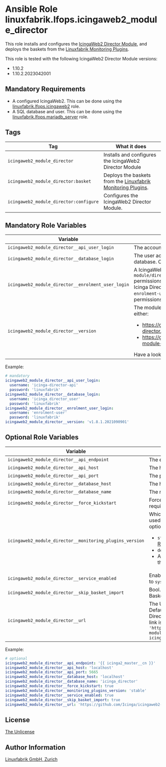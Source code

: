 # Ansible Role linuxfabrik.lfops.icingaweb2_module_director

This role installs and configures the [IcingaWeb2 Director Module](https://icinga.com/docs/icinga-director/latest/doc/01-Introduction/), and deploys the baskets from the [Linuxfabrik Monitoring Plugins](https://github.com/Linuxfabrik/monitoring-plugins).

This role is tested with the following IcingaWeb2 Director Module versions:

* 1.10.2
* 1.10.2.2023042001


## Mandatory Requirements

* A configured IcingaWeb2. This can be done using the [linuxfabrik.lfops.icingaweb2](https://github.com/linuxfabrik/lfops/tree/main/roles/icingaweb2) role.
* A SQL database and user. This can be done using the [linuxfabrik.lfops.mariadb_server](https://github.com/linuxfabrik/lfops/tree/main/roles/mariadb_server) role.


## Tags

| Tag                                    | What it does                                                                                                      |
| ---                                    | ------------                                                                                                      |
| `icingaweb2_module_director`           | Installs and configures the IcingaWeb2 Director Module                                                            |
| `icingaweb2_module_director:basket`    | Deploys the baskets from the [Linuxfabrik Monitoring Plugins](https://github.com/Linuxfabrik/monitoring-plugins). |
| `icingaweb2_module_director:configure` | Configures the IcingaWeb2 Director Module.                                                                         |


## Mandatory Role Variables

| Variable | Description |
| -------- | ----------- |
| `icingaweb2_module_director__api_user_login` | The account for accessing the Icinga2 API. |
| `icingaweb2_module_director__database_login` | The user account for accessing the Director SQL database. Currently, only MySQL is supported. |
| `icingaweb2_module_director__enrolment_user_login` | A IcingaWeb2 account with the `module/director,director/api,director/hosts` permissions, allowing it to enrol new hosts in the Icinga Director. Note that the username has to be `enrolment-user` for the account to have the correct permissions. |
| `icingaweb2_module_director__version` | The module version to install. Possible options from either:<ul><li>https://github.com/Icinga/icingaweb2-module-director/releases</li><li>https://git.linuxfabrik.ch/linuxfabrik/icingaweb2-module-director/-/releases</li></ul>Have a look at `icingaweb2_module_director__url`. |

Example:
```yaml
# mandatory
icingaweb2_module_director__api_user_login:
  username: 'icinga-director-api'
  password: 'linuxfabrik'
icingaweb2_module_director__database_login:
  username: 'icinga_director_user'
  password: 'linuxfabrik'
icingaweb2_module_director__enrolment_user_login:
  username: 'enrolment-user'
  password: 'linuxfabrik'
icingaweb2_module_director__version: 'v1.8.1.2021090901'
```


## Optional Role Variables

| Variable | Description | Default Value |
| -------- | ----------- | ------------- |
| `icingaweb2_module_director__api_endpoint` | The endpoint name for accessing the Icinga2 API. | `'{{ icinga2_master__cn }}'` |
| `icingaweb2_module_director__api_host` | The host for accessing the Icinga2 API. | `'localhost'` |
| `icingaweb2_module_director__api_port` | The port for accessing the Icinga2 API. | `5665` |
| `icingaweb2_module_director__database_host` | The host of the SQL database server. | `'localhost'` |
| `icingaweb2_module_director__database_name` | The name of the Director SQL database. | `'icinga_director'` |
| `icingaweb2_module_director__force_kickstart` | Force run the kickstart. Sometimes the check if it is required is flawed. | `false` |
| `icingaweb2_module_director__monitoring_plugins_version` | Which version of the monitoring plugins should be used for generating the Director baskets? Possible options:<ul><li>`stable`: The **latest stable** release. See the [Releases](https://github.com/Linuxfabrik/monitoring-plugins/releases).</li><li>`dev`: The development version. Use with care.</li><li>A specific release, for example `1.2.0.11`. See the [Releases](https://github.com/Linuxfabrik/monitoring-plugins/releases).</li></ul> | `'{{ lfops__monitoring_plugins_version \| default("stable") }}'` |
| `icingaweb2_module_director__service_enabled` | Enables or disables the director service, analogous to `systemctl enable/disable --now`. | `true` |
| `icingaweb2_module_director__skip_basket_import` | Bool. Should the Linuxfabrik Monitoring Plugins Basket be generated and imported or not? | `false` |
| `icingaweb2_module_director__url` | The URL from where to download the Director. Defaults to the Linuxfabrik Fork of the Icinga Director. If using the official Icinga Director, the link is `'https://codeload.github.com/Icinga/icingaweb2-module-director/tar.gz/refs/tags/{{ icingaweb2_module_director__version }}'` | `https://github.com/Linuxfabrik/icingaweb2-module-director/archive/{{ icingaweb2_module_director__version }}.tar.gz` |


Example:
```yaml
# optional
icingaweb2_module_director__api_endpoint: '{{ icinga2_master__cn }}'
icingaweb2_module_director__api_host: 'localhost'
icingaweb2_module_director__api_port: 5665
icingaweb2_module_director__database_host: 'localhost'
icingaweb2_module_director__database_name: 'icinga_director'
icingaweb2_module_director__force_kickstart: true
icingaweb2_module_director__monitoring_plugins_version: 'stable'
icingaweb2_module_director__service_enabled: true
icingaweb2_module_director__skip_basket_import: true
icingaweb2_module_director__url: 'https://github.com/Icinga/icingaweb2-module-director/archive/{{ icingaweb2_module_director__version }}.tar.gz'
```


## License

[The Unlicense](https://unlicense.org/)


## Author Information

[Linuxfabrik GmbH, Zurich](https://www.linuxfabrik.ch)
